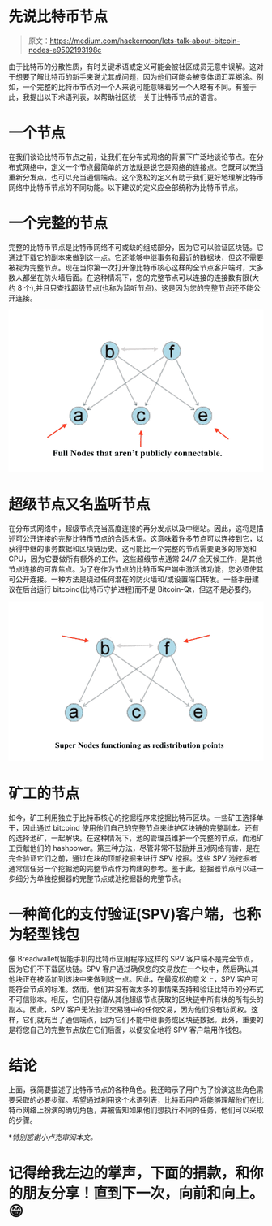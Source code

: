 # 先说比特币节点

> 原文：<https://medium.com/hackernoon/lets-talk-about-bitcoin-nodes-e9502193198c>

由于比特币的分散性质，有时关键术语或定义可能会被社区成员无意中误解。这对于想要了解比特币的新手来说尤其成问题，因为他们可能会被变体词汇弄糊涂。例如，一个完整的比特币节点对一个人来说可能意味着另一个人略有不同。有鉴于此，我提出以下术语列表，以帮助社区统一关于比特币节点的语言。

# **一个节点**

在我们谈论比特币节点之前，让我们在分布式网络的背景下广泛地谈论节点。在分布式网络中，定义一个节点最简单的方法就是说它是网络的连接点。它既可以充当重新分发点，也可以充当通信端点。这个宽松的定义有助于我们更好地理解比特币网络中比特币节点的不同功能。以下建议的定义应全部统称为比特币节点。

# **一个完整的节点**

完整的比特币节点是比特币网络不可或缺的组成部分，因为它可以验证区块链。它通过下载它的副本来做到这一点。它还能够中继事务和最近的数据块，但这不需要被视为完整节点。现在当你第一次打开像比特币核心这样的全节点客户端时，大多数人都坐在防火墙后面。在这种情况下，您的完整节点可以连接的连接数有限(大约 8 个),并且只查找超级节点(也称为监听节点)。这是因为您的完整节点还不能公开连接。

![](img/94f17c0e26772c43a8f9671120b4a9ca.png)

# **超级节点又名监听节点**

在分布式网络中，超级节点充当高度连接的再分发点以及中继站。因此，这将是描述可公开连接的完整比特币节点的合适术语。这意味着许多节点可以连接到它，以获得中继的事务数据和区块链历史。这可能比一个完整的节点需要更多的带宽和 CPU，因为它要做所有额外的工作。这些超级节点通常 24/7 全天候工作，是其他节点连接的可靠焦点。为了在作为节点的比特币客户端中激活该功能，您必须使其可公开连接。一种方法是绕过任何潜在的防火墙和/或设置端口转发。一些手册建议在后台运行 bitcoind(比特币守护进程)而不是 Bitcoin-Qt，但这不是必要的。

![](img/add99390e4250f64a01f95c0a1a6d4dd.png)

# **矿工的节点**

如今，矿工利用独立于比特币核心的挖掘程序来挖掘比特币区块。一些矿工选择单干，因此通过 bitcoind 使用他们自己的完整节点来维护区块链的完整副本。还有的选择池矿，一起解块。在这种情况下，池的管理员维护一个完整的节点，而池矿工贡献他们的 hashpower。第三种方法，尽管非常不鼓励并且对网络有害，是在完全验证它们之前，通过在块的顶部挖掘来进行 SPV 挖掘。这些 SPV 池挖掘者通常信任另一个挖掘池的完整节点作为构建的参考。鉴于此，挖掘器节点可以进一步细分为单独挖掘器的完整节点或池挖掘器的完整节点。

# **一种简化的支付验证(SPV)客户端，也称为轻型钱包**

像 Breadwallet(智能手机的比特币应用程序)这样的 SPV 客户端不是完全节点，因为它们不下载区块链。SPV 客户通过确保您的交易放在一个块中，然后确认其他块正在被添加到该块中来做到这一点。因此，在最宽松的意义上，SPV 客户可能符合节点的标准。然而，他们并没有做太多的事情来支持和验证比特币的分布式不可信账本。相反，它们只存储从其他超级节点获取的区块链中所有块的所有头的副本。因此，SPV 客户无法验证交易链中的任何交易，因为他们没有访问权。这样，它们就充当了通信端点，因为它们不能中继事务或区块链数据。此外，重要的是将您自己的完整节点放在它们后面，以便安全地将 SPV 客户端用作钱包。

# 结论

上面，我简要描述了比特币节点的各种角色。我还暗示了用户为了扮演这些角色需要采取的必要步骤。希望通过利用这个术语列表，比特币用户将能够理解他们在比特币网络上扮演的确切角色，并被告知如果他们想执行不同的任务，他们可以采取的步骤。

**特别感谢小卢克审阅本文。*

# 记得给我左边的掌声，下面的捐款，和你的朋友分享！直到下一次，向前和向上。😁